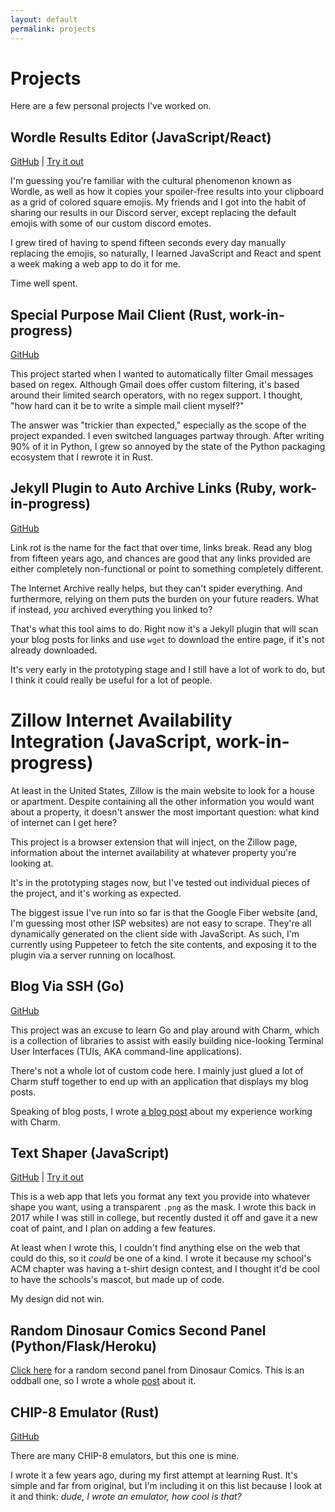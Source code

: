```yaml
---
layout: default
permalink: projects
---
```


# Projects

Here are a few personal projects I've worked on.


## Wordle Results Editor (JavaScript/React)

[GitHub](https://github.com/CrispinStichart/wordle-result-editor) \| [Try it out](https://crispinstichart.github.io/wordle-result-editor/)

I'm guessing you're familiar with the cultural phenomenon known as Wordle, as well as how it copies your spoiler-free results into your clipboard as a grid of colored square emojis. My friends and I got into the habit of sharing our results in our Discord server, except replacing the default emojis with some of our custom discord emotes.

I grew tired of having to spend fifteen seconds every day manually replacing the emojis, so naturally, I learned JavaScript and React and spent a week making a web app to do it for me.

Time well spent.

## Special Purpose Mail Client (Rust, work-in-progress)

[GitHub](https://github.com/CrispinStichart/email-liberator)

This project started when I wanted to automatically filter Gmail messages based on regex. Although Gmail does offer custom filtering, it's based around their limited search operators, with no regex support. I thought, "how hard can it be to write a simple mail client myself?"

The answer was "trickier than expected," especially as the scope of the project expanded. I even switched languages partway through. After writing 90% of it in Python, I grew so annoyed by the state of the Python packaging ecosystem that I rewrote it in Rust.

## Jekyll Plugin to Auto Archive Links (Ruby, work-in-progress)

[GitHub](https://github.com/CrispinStichart/jekyll-automatic-link-archiver)

Link rot is the name for the fact that over time, links break. Read any blog from fifteen years ago, and chances are good that any links provided are either completely non-functional or point to something completely different.

The Internet Archive really helps, but they can't spider everything. And furthermore, relying on them puts the burden on your future readers. What if instead, *you* archived everything you linked to?

That's what this tool aims to do. Right now it's a Jekyll plugin that will scan your blog posts for links and use `wget` to download the entire page, if it's not already downloaded.

It's very early in the prototyping stage and I still have a lot of work to do, but I think it could really be useful for a lot of people.

[linkrot]: https://en.wikipedia.org/wiki/Link_rot

# Zillow Internet Availability Integration (JavaScript, work-in-progress)

At least in the United States, Zillow is the main website to look for a house or apartment. Despite containing all the other information you would want about a property, it doesn't answer the most important question: what kind of internet can I get here?

This project is a browser extension that will inject, on the Zillow page, information about the internet availability at whatever property you're looking at.

It's in the prototyping stages now, but I've tested out individual pieces of the project, and it's working as expected.

The biggest issue I've run into so far is that the Google Fiber website (and, I'm guessing most other ISP websites) are not easy to scrape. They're all dynamically generated on the client side with JavaScript. As such, I'm currently using Puppeteer to fetch the site contents, and exposing it to the plugin via a server running on localhost.


## Blog Via SSH (Go)

[GitHub](https://github.com/CrispinStichart/website-via-ssh)

This project was an excuse to learn Go and play around with Charm, which is a collection of libraries to assist with easily building nice-looking Terminal User Interfaces (TUIs, AKA command-line applications).

There's not a whole lot of custom code here. I mainly just glued a lot of Charm stuff together to end up with an application that displays my blog posts.

Speaking of blog posts, I wrote [a blog post][blog] about my experience working with Charm.

[blog]: ../learning-go-and-charm/

## Text Shaper (JavaScript)

[GitHub](https://github.com/CrispinStichart/text-shaper) \| [Try it out](https://crispinstichart.github.io/text-shaper/)

This is a web app that lets you format any text you provide into whatever shape you want, using a transparent `.png` as the mask.  I wrote this back in 2017 while I was still in college, but recently dusted it off and gave it a new coat of paint, and I plan on adding a few features.

At least when I wrote this, I couldn't find anything else on the web that could do this, so it *could* be one of a kind. I wrote it because my school's ACM chapter was having a t-shirt design contest, and I thought it'd be cool to have the schools's mascot, but made up of code.

My design did not win.

## Random Dinosaur Comics Second Panel (Python/Flask/Heroku)

[Click here][random] for a random second panel from Dinosaur Comics. This is an oddball one, so I wrote a whole [post][dino] about it.

[random]: https://dino-comics-second-panel.herokuapp.com/random
[dino]: ../dino-comics

## CHIP-8 Emulator (Rust)

[GitHub](https://github.com/kingcritter/chip8_interpreter)

There are many CHIP-8 emulators, but this one is mine.

I wrote it a few years ago, during my first attempt at learning Rust. It's simple and far from original, but I'm including it on this list because I look at it and think: *dude, I wrote an emulator, how cool is that?*
